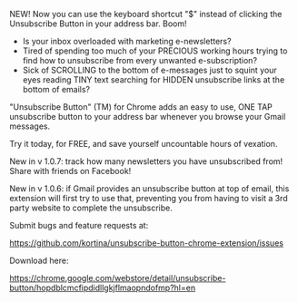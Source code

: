 NEW! Now you can use the keyboard shortcut "$" instead of clicking the Unsubscribe Button in your address bar.  Boom!

* Is your inbox overloaded with marketing e-newsletters?
* Tired of spending too much of your PRECIOUS working hours trying to find how to unsubscribe from every unwanted e-subscription?
* Sick of SCROLLING to the bottom of e-messages just to squint your eyes reading TINY text searching for HIDDEN unsubscribe links at the bottom of emails?

"Unsubscribe Button" (TM) for Chrome adds an easy to use, ONE TAP unsubscribe button to your address bar whenever you browse your Gmail messages.

Try it today, for FREE, and save yourself uncountable hours of vexation.

New in v 1.0.7: track how many newsletters you have unsubscribed from! Share with friends on Facebook!

New in v 1.0.6: if Gmail provides an unsubscribe button at top of email, this extension will first try to use that, preventing you from having to visit a 3rd party website to complete the unsubscribe.

Submit bugs and feature requests at:

https://github.com/kortina/unsubscribe-button-chrome-extension/issues

Download here:

https://chrome.google.com/webstore/detail/unsubscribe-button/hopdblcmcfipdidllgkjflmaopndofmp?hl=en
